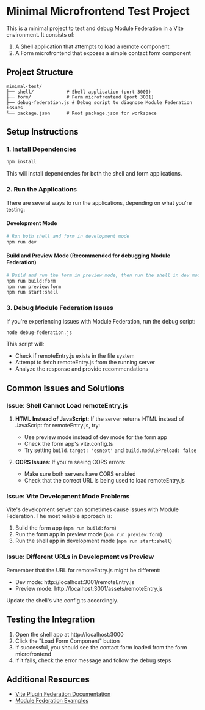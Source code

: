 # Minimal Microfrontend Test Project

This is a minimal project to test and debug Module Federation in a Vite environment. It consists of:

1. A Shell application that attempts to load a remote component
2. A Form microfrontend that exposes a simple contact form component

## Project Structure

```
minimal-test/
├── shell/            # Shell application (port 3000)
├── form/             # Form microfrontend (port 3001)
├── debug-federation.js # Debug script to diagnose Module Federation issues
└── package.json      # Root package.json for workspace
```

## Setup Instructions

### 1. Install Dependencies

```bash
npm install
```

This will install dependencies for both the shell and form applications.

### 2. Run the Applications

There are several ways to run the applications, depending on what you're testing:

#### Development Mode
```bash
# Run both shell and form in development mode
npm run dev
```

#### Build and Preview Mode (Recommended for debugging Module Federation)
```bash
# Build and run the form in preview mode, then run the shell in dev mode
npm run build:form
npm run preview:form
npm run start:shell
```

### 3. Debug Module Federation Issues

If you're experiencing issues with Module Federation, run the debug script:

```bash
node debug-federation.js
```

This script will:
- Check if remoteEntry.js exists in the file system
- Attempt to fetch remoteEntry.js from the running server
- Analyze the response and provide recommendations

## Common Issues and Solutions

### Issue: Shell Cannot Load remoteEntry.js

1. **HTML Instead of JavaScript**: If the server returns HTML instead of JavaScript for remoteEntry.js, try:
   - Use preview mode instead of dev mode for the form app
   - Check the form app's vite.config.ts
   - Try setting `build.target: 'esnext'` and `build.modulePreload: false`

2. **CORS Issues**: If you're seeing CORS errors:
   - Make sure both servers have CORS enabled
   - Check that the correct URL is being used to load remoteEntry.js

### Issue: Vite Development Mode Problems

Vite's development server can sometimes cause issues with Module Federation. The most reliable approach is:

1. Build the form app (`npm run build:form`)
2. Run the form app in preview mode (`npm run preview:form`)
3. Run the shell app in development mode (`npm run start:shell`)

### Issue: Different URLs in Development vs Preview

Remember that the URL for remoteEntry.js might be different:
- Dev mode: http://localhost:3001/remoteEntry.js
- Preview mode: http://localhost:3001/assets/remoteEntry.js

Update the shell's vite.config.ts accordingly.

## Testing the Integration

1. Open the shell app at http://localhost:3000
2. Click the "Load Form Component" button
3. If successful, you should see the contact form loaded from the form microfrontend
4. If it fails, check the error message and follow the debug steps

## Additional Resources

- [Vite Plugin Federation Documentation](https://github.com/originjs/vite-plugin-federation)
- [Module Federation Examples](https://github.com/module-federation/module-federation-examples)
